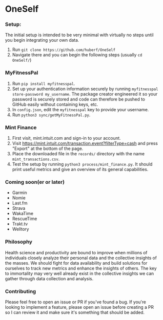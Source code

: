 # OneSelf

### Setup:

The initial setup is intended to be very minimal with virtually no steps until
you begin integrating your own data.
1. Run `git clone https://github.com/huberf/OneSelf`
2. Navigate there and you can begin the following steps (usually `cd OneSelf/`)

### MyFitnessPal
1. Run `pip install myfitnesspal`.
2. Set up your authentication information securely by running `myfitnesspal
   store-password my_username`. The package creator engineered it so your
   password is securely stored and code can therefore be pushed to GitHub easily
   without containing keys, etc.
3. In `config.json`, edit the `myfitnesspal` key to provide your username.
3. Run `python3 sync/getMyFitnessPal.py`.

### Mint Finance
1. First visit, mint.intuit.com and sign-in to your account.
2. Visit https://mint.intuit.com/transaction.event?filterType=cash and press
   "Export" at the bottom of the page.
3. Place the downloaded file in the `records/` directory with the name
   `mint_transactions.csv`.
4. Test the setup by running `python3 process/mint_finance.py`. It should print
   useful metrics and give an overview of its general capabilities.

### Coming soon(er or later)
* Garmin
* Nomie
* Last.fm
* Strava
* WakaTime
* RescueTime
* Trakt.tv
* Welltory

### Philosophy
Health science and productivity are bound to improve when millions of
individuals closely analyze their personal data and the collective insights of
the masses. We should fight for data availability and build solutions for
ourselves to track new metrics and enhance the insights of others. The key to
immortality may very well already exist in the collective insights we can gather
through data collection and analysis.

### Contributing
Please feel free to open an issue or PR if you've found a bug. If you're looking
to implement a feature, please open an issue before creating a PR so I can
review it and make sure it's something that should be added.
